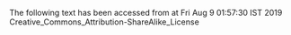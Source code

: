 The following text has been accessed from at Fri Aug 9 01:57:30 IST 2019
Creative_Commons_Attribution-ShareAlike_License
